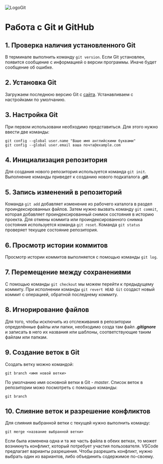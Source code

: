 ![LogoGit](git-logo.png)
# Работа с Git и GitHub

## 1. Проверка наличия установленного Git
В терминале выполнить команду `git version`.
Если Git установлен, появится сообщение с информацией о версии программы. Иначе будет сообщение об ошибке.
## 2. Установка Git
Загружаем последнюю версию Git с [сайта](https://git-scm.com/downloads). Устанавливаем с настройками по умолчанию.
## 3. Настройка Git
При первом использовани необходимо представиться.
Для этого нужно ввести две команды:
```
git config --global user.name "Ваше имя английскими буквами"
git config --global user.email ваша почта@example.com
```
## 4. Инициализация репозитория
Для создания нового репозитория используется команда `git init`. Выполнение команды приведет к созданию нового подкаталога ***.git***.

## 5. Запись изменений в репозиторий
Команда `git add` добавляет изменение из рабочего каталога в раздел проиндексированных файлов. Затем нужно вызвать команду `git commit`, которая добавляет проиндексированный снимок состояния в историю проекта. Для отмены коммита или проиндексированного снимка состояния используется команда `git reset`. Команда `git status` проверяет текущее состояние репозитория.

## 6. Просмотр истории коммитов
Просмотр истории коммитов выполняется с помощью команды `git log`.

## 7. Перемещение между сохранениями
С помощью команды `git checkout` мы можем перейти к предыдущему коммиту. При исполнении команды `git revert HEAD Git` создаст новый коммит с операцией, обратной последнему коммиту.

## 8. Игнорирование файлов
Для того, чтобы исключить из отслеживания в репозитории определённые файлы или папки, необходимо созда там файл ***.gitignore***
и записать в него их названия или шаблоны, соответствующие таким файлам или папкам.

## 9. Создание веток в Git
Создать ветку можно командой:
```
git branch <имя новой ветки>
```
По умолчанию имя основной ветки в Git - *master*.
Список веток в репозитории можо посмотреть с помощью команды:
```
git branch
```

## 10. Слияние веток и разрешение конфликтов
Для слияния выбранной ветки с текущей нужно выполнить команду:
```
git merge <название выбранной ветки>
```
Если была изменена одна и та же часть файла в обеих ветках, то может возникнуть конфликт, который потребует участия пользователя. VSCode предлагает варианты разрешения. Чтобы разрешить конфликт, нужно выбрать один из вариантов, либо объединить содержимое по-своему.
